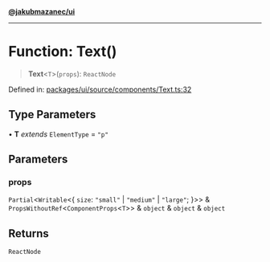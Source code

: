 [**@jakubmazanec/ui**](../README.md)

---

# Function: Text()

> **Text**\<`T`\>(`props`): `ReactNode`

Defined in:
[packages/ui/source/components/Text.ts:32](https://github.com/jakubmazanec/tools/blob/90a5050fae768000bb00b2044438762c3c8c0f98/packages/ui/source/components/Text.ts#L32)

## Type Parameters

• **T** _extends_ `ElementType` = `"p"`

## Parameters

### props

`Partial`\<`Writable`\<\{ `size`: `"small"` \| `"medium"` \| `"large"`; \}\>\> &
`PropsWithoutRef`\<`ComponentProps`\<`T`\>\> & `object` & `object` & `object`

## Returns

`ReactNode`
